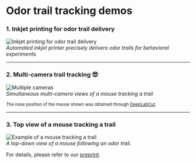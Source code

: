 # Odor trail tracking demos

### 1. Inkjet printing for odor trail delivery
![Inkjet printing for odor trail delivery](data/Printer_video.gif)  
*Automated inkjet printer precisely delivers odor trails for behavioral experiments.*

---

### 2. Multi-camera trail tracking 😎

![Multiple cameras](data/Trailtracking_3views_c.gif)  
*Simultaneous multi-camera views of a mouse tracking a trail*

<small>
The nose position of the mouse shown was obtained through 
<a href="https://github.com/DeepLabCut/DeepLabCut" target="_blank">DeepLabCut</a>.
</small>

---

### 3. Top view of a mouse tracking a trail
![Example of a mouse tracking a trail](data/Trailtracking_top1_c.gif)  
*A top-down view of a mouse following an odor trail.*

</small>
For details, please refer to our 
<a href="https://www.biorxiv.org/content/10.1101/2025.08.27.672631v1" target="_blank"> preprint</a>.
<small>
